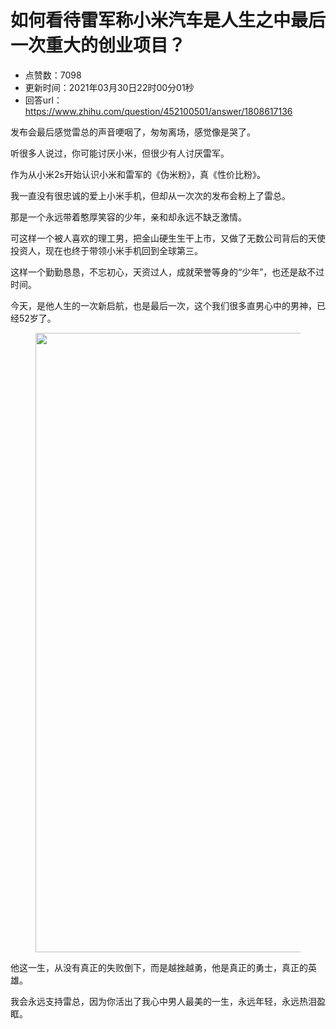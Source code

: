 # 如何看待雷军称小米汽车是人生之中最后一次重大的创业项目？
- 点赞数：7098
- 更新时间：2021年03月30日22时00分01秒
- 回答url：https://www.zhihu.com/question/452100501/answer/1808617136
<body>
 <p data-pid="F22jqUMC">发布会最后感觉雷总的声音哽咽了，匆匆离场，感觉像是哭了。</p>
 <p data-pid="-ontBJ0l">听很多人说过，你可能讨厌小米，但很少有人讨厌雷军。</p>
 <p data-pid="1AxilUPp">作为从小米2s开始认识小米和雷军的《伪米粉》，真《性价比粉》。</p>
 <p data-pid="BVmYQ5VQ">我一直没有很忠诚的爱上小米手机，但却从一次次的发布会粉上了雷总。</p>
 <p data-pid="pjSGXH2P">那是一个永远带着憨厚笑容的少年，亲和却永远不缺乏激情。</p>
 <p data-pid="1Lg7edW9">可这样一个被人喜欢的理工男，把金山硬生生干上市，又做了无数公司背后的天使投资人，现在也终于带领小米手机回到全球第三。</p>
 <p data-pid="zDW6U1t2">这样一个勤勤恳恳，不忘初心，天资过人，成就荣誉等身的“少年”，也还是敌不过时间。</p>
 <p data-pid="WXUWMXGN">今天，是他人生的一次新启航，也是最后一次，这个我们很多直男心中的男神，已经52岁了。</p>
 <figure data-size="normal">
  <img src="https://picx.zhimg.com/50/v2-8fb1b8a92b3be9048994d1612b8eba6c_720w.jpg?source=1940ef5c" data-rawwidth="991" data-rawheight="564" data-size="normal" data-original-token="v2-b9d307ace202af9348577703db5c64eb" data-default-watermark-src="https://pica.zhimg.com/50/v2-6ffee9e4118a6cbc63133c5c91e96169_720w.jpg?source=1940ef5c" class="origin_image zh-lightbox-thumb" width="991" data-original="https://picx.zhimg.com/v2-8fb1b8a92b3be9048994d1612b8eba6c_r.jpg?source=1940ef5c">
 </figure>
 <p data-pid="JimXpxA2">他这一生，从没有真正的失败倒下，而是越挫越勇，他是真正的勇士，真正的英雄。</p>
 <p data-pid="wjwrTYz8">我会永远支持雷总，因为你活出了我心中男人最美的一生，永远年轻，永远热泪盈眶。</p>
</body>